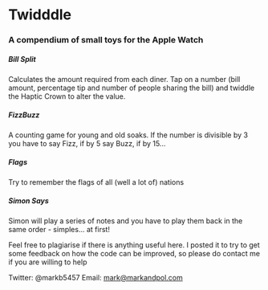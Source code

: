 # Twidddle 
### A compendium of small toys for the Apple Watch
##### Bill Split
Calculates the amount required from each diner. Tap on a number (bill amount, percentage tip and number of people sharing the bill) and twiddle the Haptic Crown to alter the value.
##### FizzBuzz
A counting game for young and old soaks. If the number is divisible by 3 you have to say Fizz, if by 5 say Buzz, if by 15...
##### Flags 
Try to remember the flags of all (well a lot of) nations
##### Simon Says 
Simon will play a series of notes and you have to play them back in the same order - simples... at first!

Feel free to plagiarise if there is anything useful here. I posted it to try to get some feedback on how the code can be improved, so please do contact me if you are willing to help

Twitter: @markb5457 Email: mark@markandpol.com
